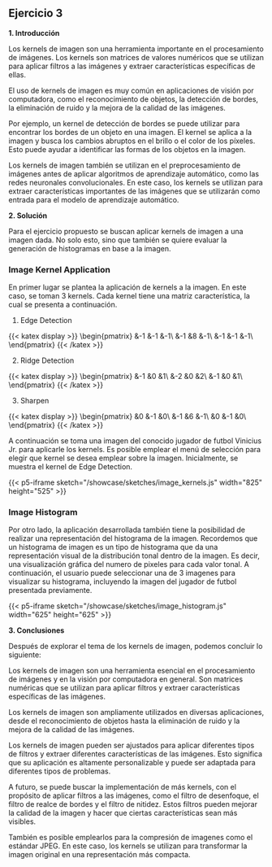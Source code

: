 ## Ejercicio 3

**1. Introducción**

Los kernels de imagen son una herramienta importante en el procesamiento de imágenes. Los kernels son matrices de valores numéricos que se utilizan para aplicar filtros a las imágenes y extraer características específicas de ellas.

El uso de kernels de imagen es muy común en aplicaciones de visión por computadora, como el reconocimiento de objetos, la detección de bordes, la eliminación de ruido y la mejora de la calidad de las imágenes.

Por ejemplo, un kernel de detección de bordes se puede utilizar para encontrar los bordes de un objeto en una imagen. El kernel se aplica a la imagen y busca los cambios abruptos en el brillo o el color de los píxeles. Esto puede ayudar a identificar las formas de los objetos en la imagen.

Los kernels de imagen también se utilizan en el preprocesamiento de imágenes antes de aplicar algoritmos de aprendizaje automático, como las redes neuronales convolucionales. En este caso, los kernels se utilizan para extraer características importantes de las imágenes que se utilizarán como entrada para el modelo de aprendizaje automático.

**2. Solución**

Para el ejercicio propuesto se buscan aplicar kernels de imagen a una imagen dada. No solo esto, sino que también se quiere evaluar la generación de histogramas en base a la imagen. 

### Image Kernel Application

En primer lugar se plantea la aplicación de kernels a la imagen. En este caso, se toman 3 kernels. Cada kernel tiene una matriz característica, la cual se presenta a continuación.


1. Edge Detection 

{{< katex display  >}}
\begin{pmatrix}
 &-1  &-1  &-1\\ 
 &-1  &8  &-1\\ 
 &-1  &-1  &-1\\ 
\end{pmatrix}
{{< /katex >}}

2. Ridge Detection

{{< katex display  >}}
\begin{pmatrix}
 &-1  &0 &1\\ 
 &-2  &0  &2\\ 
 &-1  &0  &1\\ 
\end{pmatrix}
{{< /katex >}}

3. Sharpen

{{< katex display  >}}
\begin{pmatrix}
 &0  &-1  &0\\ 
 &-1  &6  &-1\\ 
 &0  &-1  &0\\ 
\end{pmatrix}
{{< /katex >}}


A continuación se toma una imagen del conocido jugador de futbol Vinicius Jr. para aplicarle los kernels. Es posible emplear el menú de selección para elegir que kernel se desea emplear sobre la imagen. Inicialmente, se muestra el kernel de Edge Detection.

{{< p5-iframe sketch="/showcase/sketches/image_kernels.js" width="825" height="525" >}}

### Image Histogram

Por otro lado, la aplicación desarrollada también tiene la posibilidad de realizar una representación del histograma de la imagen. Recordemos que un histograma de imagen es un tipo de histograma que da una representación visual de la distribución tonal dentro de la imagen. Es decir, una visualización gráfica del numero de pixeles para cada valor tonal. A continuación, el usuario puede seleccionar una de 3 imagenes para visualizar su histograma, incluyendo la imagen del jugador de futbol presentada previamente. 

{{< p5-iframe sketch="/showcase/sketches/image_histogram.js" width="625" height="625" >}}

**3. Conclusiones**

Después de explorar el tema de los kernels de imagen, podemos concluir lo siguiente:

Los kernels de imagen son una herramienta esencial en el procesamiento de imágenes y en la visión por computadora en general. Son matrices numéricas que se utilizan para aplicar filtros y extraer características específicas de las imágenes.

Los kernels de imagen son ampliamente utilizados en diversas aplicaciones, desde el reconocimiento de objetos hasta la eliminación de ruido y la mejora de la calidad de las imágenes.

Los kernels de imagen pueden ser ajustados para aplicar diferentes tipos de filtros y extraer diferentes características de las imágenes. Esto significa que su aplicación es altamente personalizable y puede ser adaptada para diferentes tipos de problemas.

A futuro, se puede buscar la implementación de más kernels, con el propósito de aplicar filtros a las imágenes, como el filtro de desenfoque, el filtro de realce de bordes y el filtro de nitidez. Estos filtros pueden mejorar la calidad de la imagen y hacer que ciertas características sean más visibles.

También es posible emplearlos para la compresión de imagenes como el estándar JPEG. En este caso, los kernels se utilizan para transformar la imagen original en una representación más compacta.